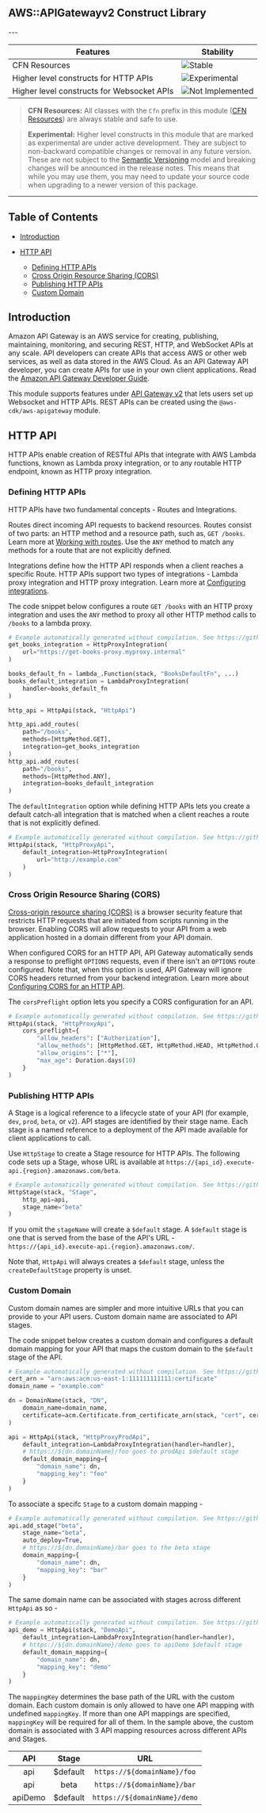## AWS::APIGatewayv2 Construct Library

<!--BEGIN STABILITY BANNER-->---


| Features | Stability |
| --- | --- |
| CFN Resources | ![Stable](https://img.shields.io/badge/stable-success.svg?style=for-the-badge) |
| Higher level constructs for HTTP APIs | ![Experimental](https://img.shields.io/badge/experimental-important.svg?style=for-the-badge) |
| Higher level constructs for Websocket APIs | ![Not Implemented](https://img.shields.io/badge/not--implemented-black.svg?style=for-the-badge) |

> **CFN Resources:** All classes with the `Cfn` prefix in this module ([CFN Resources](https://docs.aws.amazon.com/cdk/latest/guide/constructs.html#constructs_lib)) are always stable and safe to use.

> **Experimental:** Higher level constructs in this module that are marked as experimental are under active development. They are subject to non-backward compatible changes or removal in any future version. These are not subject to the [Semantic Versioning](https://semver.org/) model and breaking changes will be announced in the release notes. This means that while you may use them, you may need to update your source code when upgrading to a newer version of this package.

---
<!--END STABILITY BANNER-->

## Table of Contents

* [Introduction](#introduction)
* [HTTP API](#http-api)

  * [Defining HTTP APIs](#defining-http-apis)
  * [Cross Origin Resource Sharing (CORS)](#cross-origin-resource-sharing-cors)
  * [Publishing HTTP APIs](#publishing-http-apis)
  * [Custom Domain](#custom-domain)

## Introduction

Amazon API Gateway is an AWS service for creating, publishing, maintaining, monitoring, and securing REST, HTTP, and WebSocket
APIs at any scale. API developers can create APIs that access AWS or other web services, as well as data stored in the AWS Cloud.
As an API Gateway API developer, you can create APIs for use in your own client applications. Read the
[Amazon API Gateway Developer Guide](https://docs.aws.amazon.com/apigateway/latest/developerguide/welcome.html).

This module supports features under [API Gateway v2](https://docs.aws.amazon.com/AWSCloudFormation/latest/UserGuide/AWS_ApiGatewayV2.html)
that lets users set up Websocket and HTTP APIs.
REST APIs can be created using the `@aws-cdk/aws-apigateway` module.

## HTTP API

HTTP APIs enable creation of RESTful APIs that integrate with AWS Lambda functions, known as Lambda proxy integration,
or to any routable HTTP endpoint, known as HTTP proxy integration.

### Defining HTTP APIs

HTTP APIs have two fundamental concepts - Routes and Integrations.

Routes direct incoming API requests to backend resources. Routes consist of two parts: an HTTP method and a resource
path, such as, `GET /books`. Learn more at [Working with
routes](https://docs.aws.amazon.com/apigateway/latest/developerguide/http-api-develop-routes.html). Use the `ANY` method
to match any methods for a route that are not explicitly defined.

Integrations define how the HTTP API responds when a client reaches a specific Route. HTTP APIs support two types of
integrations - Lambda proxy integration and HTTP proxy integration. Learn more at [Configuring
integrations](https://docs.aws.amazon.com/apigateway/latest/developerguide/http-api-develop-integrations.html).

The code snippet below configures a route `GET /books` with an HTTP proxy integration and uses the `ANY` method to
proxy all other HTTP method calls to `/books` to a lambda proxy.

```python
# Example automatically generated without compilation. See https://github.com/aws/jsii/issues/826
get_books_integration = HttpProxyIntegration(
    url="https://get-books-proxy.myproxy.internal"
)

books_default_fn = lambda_.Function(stack, "BooksDefaultFn", ...)
books_default_integration = LambdaProxyIntegration(
    handler=books_default_fn
)

http_api = HttpApi(stack, "HttpApi")

http_api.add_routes(
    path="/books",
    methods=[HttpMethod.GET],
    integration=get_books_integration
)
http_api.add_routes(
    path="/books",
    methods=[HttpMethod.ANY],
    integration=books_default_integration
)
```

The `defaultIntegration` option while defining HTTP APIs lets you create a default catch-all integration that is
matched when a client reaches a route that is not explicitly defined.

```python
# Example automatically generated without compilation. See https://github.com/aws/jsii/issues/826
HttpApi(stack, "HttpProxyApi",
    default_integration=HttpProxyIntegration(
        url="http://example.com"
    )
)
```

### Cross Origin Resource Sharing (CORS)

[Cross-origin resource sharing (CORS)](https://developer.mozilla.org/en-US/docs/Web/HTTP/CORS) is a browser security
feature that restricts HTTP requests that are initiated from scripts running in the browser. Enabling CORS will allow
requests to your API from a web application hosted in a domain different from your API domain.

When configured CORS for an HTTP API, API Gateway automatically sends a response to preflight `OPTIONS` requests, even
if there isn't an `OPTIONS` route configured. Note that, when this option is used, API Gateway will ignore CORS headers
returned from your backend integration. Learn more about [Configuring CORS for an HTTP
API](https://docs.aws.amazon.com/apigateway/latest/developerguide/http-api-cors.html).

The `corsPreflight` option lets you specify a CORS configuration for an API.

```python
# Example automatically generated without compilation. See https://github.com/aws/jsii/issues/826
HttpApi(stack, "HttpProxyApi",
    cors_preflight={
        "allow_headers": ["Authorization"],
        "allow_methods": [HttpMethod.GET, HttpMethod.HEAD, HttpMethod.OPTIONS, HttpMethod.POST],
        "allow_origins": ["*"],
        "max_age": Duration.days(10)
    }
)
```

### Publishing HTTP APIs

A Stage is a logical reference to a lifecycle state of your API (for example, `dev`, `prod`, `beta`, or `v2`). API
stages are identified by their stage name. Each stage is a named reference to a deployment of the API made available for
client applications to call.

Use `HttpStage` to create a Stage resource for HTTP APIs. The following code sets up a Stage, whose URL is available at
`https://{api_id}.execute-api.{region}.amazonaws.com/beta`.

```python
# Example automatically generated without compilation. See https://github.com/aws/jsii/issues/826
HttpStage(stack, "Stage",
    http_api=api,
    stage_name="beta"
)
```

If you omit the `stageName` will create a `$default` stage. A `$default` stage is one that is served from the base of
the API's URL - `https://{api_id}.execute-api.{region}.amazonaws.com/`.

Note that, `HttpApi` will always creates a `$default` stage, unless the `createDefaultStage` property is unset.

### Custom Domain

Custom domain names are simpler and more intuitive URLs that you can provide to your API users. Custom domain name are associated to API stages.

The code snippet below creates a custom domain and configures a default domain mapping for your API that maps the
custom domain to the `$default` stage of the API.

```python
# Example automatically generated without compilation. See https://github.com/aws/jsii/issues/826
cert_arn = "arn:aws:acm:us-east-1:111111111111:certificate"
domain_name = "example.com"

dn = DomainName(stack, "DN",
    domain_name=domain_name,
    certificate=acm.Certificate.from_certificate_arn(stack, "cert", cert_arn)
)

api = HttpApi(stack, "HttpProxyProdApi",
    default_integration=LambdaProxyIntegration(handler=handler),
    # https://${dn.domainName}/foo goes to prodApi $default stage
    default_domain_mapping={
        "domain_name": dn,
        "mapping_key": "foo"
    }
)
```

To associate a specifc `Stage` to a custom domain mapping -

```python
# Example automatically generated without compilation. See https://github.com/aws/jsii/issues/826
api.add_stage("beta",
    stage_name="beta",
    auto_deploy=True,
    # https://${dn.domainName}/bar goes to the beta stage
    domain_mapping={
        "domain_name": dn,
        "mapping_key": "bar"
    }
)
```

The same domain name can be associated with stages across different `HttpApi` as so -

```python
# Example automatically generated without compilation. See https://github.com/aws/jsii/issues/826
api_demo = HttpApi(stack, "DemoApi",
    default_integration=LambdaProxyIntegration(handler=handler),
    # https://${dn.domainName}/demo goes to apiDemo $default stage
    default_domain_mapping={
        "domain_name": dn,
        "mapping_key": "demo"
    }
)
```

The `mappingKey` determines the base path of the URL with the custom domain. Each custom domain is only allowed
to have one API mapping with undefined `mappingKey`. If more than one API mappings are specified, `mappingKey` will be required for all of them. In the sample above, the custom domain is associated
with 3 API mapping resources across different APIs and Stages.

|        API     |     Stage   |   URL  |
| :------------: | :---------: | :----: |
| api | $default  |   `https://${domainName}/foo`  |
| api | beta  |   `https://${domainName}/bar`  |
| apiDemo | $default  |   `https://${domainName}/demo`  |
